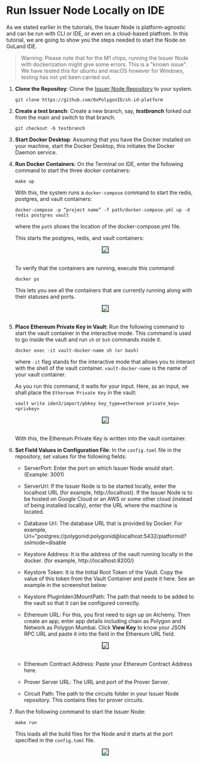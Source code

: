 # Run Issuer Node Locally on IDE

As we stated earlier in the tutorials, the Issuer Node is platform-agnostic and can be run with CLI or IDE, or even on a cloud-based platfrom. In this tutorial, we are going to show you the steps needed to start the Node on GoLand IDE.

> Warning: Please note that for the M1 chips, running the Issuer Node with dockerization might give some errors. This is a "known issue". We have tested this for ubuntu and macOS however for Windows, testing has not yet been carried out.


1. **Clone the Repositoy**: Clone the <a href="https://github.com/0xPolygonID/sh-id-platform" target="_blank">Issuer Node Repository</a>
to your system.

      ```
      git clone https://github.com/0xPolygonID/sh-id-platform
      ``` 

2. **Create a test branch**: Create a new branch, say, ***testbranch*** forked out from the main and switch to that branch.

    ```
    git checkout -b testbranch
    ```
    

3. **Start Docker Desktop**: Assuming that you have the Docker installed on your machine, start the Docker Desktop, this initiates the Docker Daemon service. 

4. **Run Docker Containers**: On the Terminal on IDE, enter the following command to start the three docker containers:

      ```
      make up
      ```
      With this, the system runs a `docker-compose` command to start the redis, postgres, and vault containers:

      ```
      docker-compose -p “project name” -f path/docker-compose.yml up -d redis postgres vault

      ```
      where the `path` shows the location of the docker-compose.yml file.

      This starts the postgres, redis, and vault containers:

      <div align="center">
         <img src= "../../../imgs/makeup.png" align="center" style="border: 1px solid black"/>
         </div>
         <br>

      To verify that the containers are running, execute this command:

      ```
      docker ps
      ```
      This lets you see all the containers that are currently running along with their statuses and ports.

      <div align="center">
         <img src= "../../../imgs/docker-ps.png" align="center" style="border: 1px solid black"/>
         </div>
      <br>

5. **Place Ethereum Private Key in Vault**: Run the following command to start the vault container in the interactive mode. This command is used to go inside the vault and run `sh` or `bsh` commands inside it. 

      ```
      docker exec -it vault-docker-name sh (or bash)
      ```

      where `-it` flag stands for the interactive mode that allows you to interact with the shell of the vault container. `vault-docker-name` is the name of your vault container. 

      As you run this command, it waits for your input. Here, as an input,  we shall place the `Ethereum Private Key` in the vault:

      ```
      vault write iden3/import/pbkey key_type=ethereum private_key=<privkey>

      ```

      <div align="center">
         <img src= "../../../imgs/ethereum-priv-key.png" align="center" style="border: 1px solid black"/>
         </div>
         <br>

      With this, the Ethereum Private Key is written into the vault container. 

6. **Set Field Values in Configuration File**: In the `config.toml` file in the repository, set values for the following fields:

      - ServerPort: Enter the port on which Issuer Node would start. (Example: 3001)

      - ServerUrl:  If the Issuer Node is to be started locally, enter the localhost URL (for example, http://localhost). If the Issuer Node is to be hosted on Google Cloud or an AWS or some other cloud (instead of being installed locally), enter the URL where the machine is located.

      - Database Url: The database URL that is provided by Docker. For example,
      Url="postgres://polygonid:polygonid@localhost:5432/platformid?sslmode=disable

      - Keystore Address: It is the address of the vault running locally in the docker.  (for example, http://localhost:8200/)

      - Keystore Token: It is the Initial Root Token of the Vault. Copy the value of this token from the Vault Container and paste it here. See an example in the screenshot below:

      - Keystore PluginIden3MountPath: The path that needs to be added to the vault so that it can be configured correctly.

      - Ethereum URL: For this, you first need to sign up on Alchemy. Then create an app; enter app details including chain as Polygon and Network as Polygon Mumbai. Click **View Key** to know your JSON RPC URL and paste it into the field in the Ethereum URL field. 

      <div align="center">
         <img src= "../../../imgs/alchemy.png" align="center" style="border: 1px solid black"/>
         </div>
         <br>

      - Ethereum Contract Address: Paste your Ethereum Contract Address here. 

      - Prover Server URL: The URL and port of the Prover Server.

      - Circuit Path: The path to the circuits folder in your Issuer Node repository. This contains files for prover circuits.

7. Run the following command to start the Issuer Node:

      ```
      make run
      ```

   This loads all the build files for the Node and it starts at the port specified in the `config.toml` file. 

   <div align="center">
      <img src= "../../../imgs/node-start.png" align="center" style="border: 1px solid black"/>
      </div>
      




